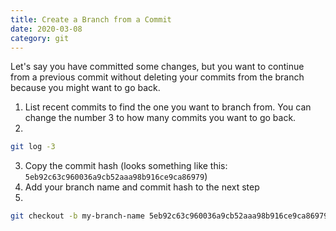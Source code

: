 ```yaml
---
title: Create a Branch from a Commit
date: 2020-03-08
category: git
---
```


Let's say you have committed some changes, but you want to continue from a previous commit without deleting your commits from the branch because you might want to go back.

1. List recent commits to find the one you want to branch from. You can change the number 3 to how many commits you want to go back.
2.

```bash
git log -3
```

3. Copy the commit hash (looks something like this: `5eb92c63c960036a9cb52aaa98b916ce9ca86979`)
4. Add your branch name and commit hash to the next step
5.

```bash
git checkout -b my-branch-name 5eb92c63c960036a9cb52aaa98b916ce9ca86979
```
